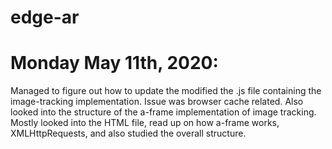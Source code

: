 # edge-ar


# Monday May 11th, 2020: 
Managed to figure out how to update the modified the .js file containing the image-tracking        implementation. Issue was browser cache related. Also looked into the structure of the a-frame implementation of image tracking. Mostly looked into the HTML file, read up on how a-frame works, XMLHttpRequests, and also studied the overall structure. 

